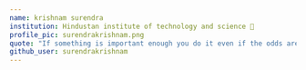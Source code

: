 ```yaml
---
name: krishnam surendra
institution: Hindustan institute of technology and science 🚩 
profile_pic: surendrakrishnam.png 
quote: "If something is important enough you do it even if the odds are not in your favour"
github_user: surendrakrishnam
---
```

